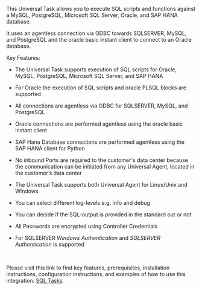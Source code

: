 <p data-renderer-start-pos="4">This Universal Task allows you to execute SQL scripts and functions against a MySQL, PostgreSQL, Microsoft SQL Server, Oracle, and SAP HANA database.</p>
<p data-renderer-start-pos="150">It uses an agentless connection via ODBC towards SQLSERVER, MySQL, and PostgreSQL and the oracle basic instant client to connect to an Oracle database.</p>
<p data-renderer-start-pos="302">Key Features:</p>
<ul class="ak-ul" data-indent-level="1">
<li>
<p data-renderer-start-pos="319">The Universal Task supports execution of SQL scripts for Oracle, MySQL, PostgreSQL, Microsoft SQL Server, and SAP HANA</p>
</li>
<li>
<p data-renderer-start-pos="440">For Oracle the execution of SQL scripts and oracle PLSQL blocks are supported</p>
</li>
<li>
<p data-renderer-start-pos="521">All connections are agentless via ODBC for SQLSERVER, MySQL, and PostgreSQL</p>
</li>
<li>
<p data-renderer-start-pos="600">Oracle connections are performed agentless using the oracle basic instant client</p>
</li>
<li>
<p data-renderer-start-pos="684">SAP Hana Database connections are performed agentless using the SAP HANA client for Python</p>
</li>
<li>
<p data-renderer-start-pos="778">No inbound Ports are required to the customer's data center because the communication can be initiated from any Universal Agent, located in the customer&rsquo;s data center</p>
</li>
<li>
<p data-renderer-start-pos="948">The Universal Task supports both Universal Agent for Linux/Unix and Windows</p>
</li>
<li>
<p data-renderer-start-pos="1027">You can select different log-levels e.g. Info and debug</p>
</li>
<li>
<p data-renderer-start-pos="1086">You can decide if the SQL-output is provided in the standard out or not</p>
</li>
<li>
<p data-renderer-start-pos="1161">All Passwords are encrypted using Controller Credentials</p>
</li>
<li>
<p data-renderer-start-pos="1221">For SQLSERVER <em data-renderer-mark="true">Windows Authentication</em> and <em data-renderer-mark="true">SQLSERVER Authentication </em>is supported</p>
</li>
</ul><p>&nbsp;</p>
Please visit this link to find key features, prerequisites, installation instructions, configuration instructions, and examples of how to use this integration. 
<a href="https://docs.stonebranch.com/confluence/display/UC69/UAC+-+SQL">SQL Tasks</a>.&nbsp;</li>
